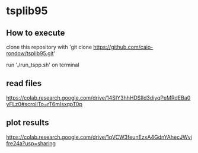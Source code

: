 # tsplib95

## How to execute
clone this repository with 'git clone https://github.com/caio-rondow/tsplib95.git'

run './run_tspp.sh' on terminal

## read files

https://colab.research.google.com/drive/14SIY3hhHDSIId3diyqPeMRdEBa0yFLz0#scrollTo=rT6mIsxqpT0p

## plot results

https://colab.research.google.com/drive/1qVCW3feunEzxA4GdnYAhecJWvjfre24a?usp=sharing
